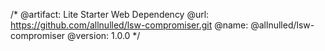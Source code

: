 /*
  @artifact:  Lite Starter Web Dependency
  @url:       https://github.com/allnulled/lsw-compromiser.git
  @name:      @allnulled/lsw-compromiser
  @version:   1.0.0
*/